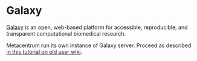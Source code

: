 # Galaxy

[Galaxy](https://usegalaxy.org/) is an open, web-based platform for accessible, reproducible, and transparent computational biomedical research. 

Metacentrum run its own instance of Galaxy server. Proceed as described [in this tutorial on old user wiki](https://wiki.metacentrum.cz/wiki/Galaxy).





